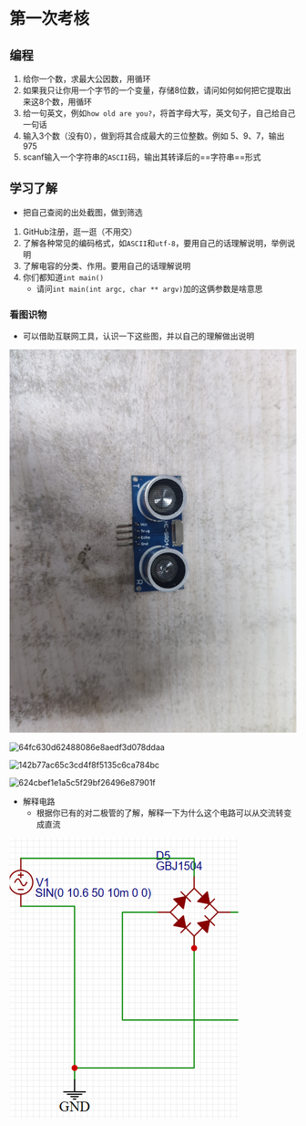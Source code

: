 # 第一次考核

## 编程

1. 给你一个数，求最大公因数，用循环
2. 如果我只让你用一个字节的一个变量，存储8位数，请问如何如何把它提取出来这8个数，用循环
3. 给一句英文，例如`how old are you?`，将首字母大写，英文句子，自己给自己一句话
4. 输入3个数（没有0），做到将其合成最大的三位整数。例如 5、9、7，输出975
5. scanf输入一个字符串的`ASCII`码，输出其转译后的==字符串==形式

## 学习了解

- 把自己查阅的出处截图，做到筛选

1. GitHub注册，逛一逛（不用交）
2. 了解各种常见的编码格式，如`ASCII`和`utf-8`，要用自己的话理解说明，举例说明
3. 了解电容的分类、作用。要用自己的话理解说明
4. 你们都知道`int main()`
   - 请问`int main(int argc, char ** argv)`加的这俩参数是啥意思

### 看图识物

- 可以借助互联网工具，认识一下这些图，并以自己的理解做出说明

![7fa8dfcf3999543da51c98ce337dcb72](./142b77ac65c3cd4f8f5135c6ca784bc.jpg)

![64fc630d62488086e8aedf3d078ddaa](https://github.com/SunXun-creator/exam/blob/main/64fc630d62488086e8aedf3d078ddaa.jpg)

![142b77ac65c3cd4f8f5135c6ca784bc](https://github.com/SunXun-creator/exam/blob/main/142b77ac65c3cd4f8f5135c6ca784bc.jpg)

![624cbef1e1a5c5f29bf26496e87901f](https://github.com/SunXun-creator/exam/blob/main/624cbef1e1a5c5f29bf26496e87901f.jpg)


- 解释电路
  - 根据你已有的对二极管的了解，解释一下为什么这个电路可以从交流转变成直流

![2a2f0bfe3cfbf0929504eb92671382c](https://github.com/SunXun-creator/-/blob/main/2a2f0bfe3cfbf0929504eb92671382c.png)
